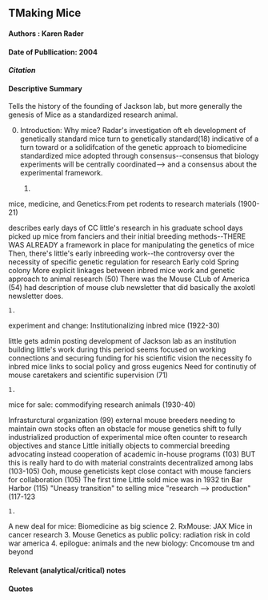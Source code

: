 ## TMaking Mice

#### Authors : Karen Rader
#### Date of Publlication: 2004

#### *Citation*


#### Descriptive Summary


Tells the history of the founding of Jackson lab, but more generally the genesis of Mice as a standardized research animal.

0. Introduction: Why mice?
Radar's investigation oft eh development of genetically standard mice
turn to genetically standard(18) indicative of a turn toward or a solidifcation of the genetic approach to biomedicine
standardized mice adopted through consensus--consensus that biology experiments will be centrally coordinated--> and a consensus about the experimental framework. 

	1. 
mice, medicine, and Genetics:From pet rodents to research materials (1900-21)


describes early days of CC little's research in his graduate school days
picked up mice from fanciers and their initial breeding methods--THERE WAS ALREADY a framework in place for manipulating the genetics of mice
Then, there's little's early inbreeding work--the controversy over the necessity of specific genetic regulation for research
Early cold Spring colony
More explicit linkages between inbred mice work and genetic approach to animal research (50)
There was the Mouse CLub of America (54) had description of mouse club newsletter that did basically the axolotl newsletter does.

	1. 
experiment and change: Institutionalizing inbred mice (1922-30)


little gets admin posting 
development of Jackson lab as an institution building
little's work during this period seems focused on working connections and securing funding for his scientific vision the necessity fo inbred mice
links to social policy and gross eugenics
Need for continutiy of mouse caretakers and scientific supervision (71)

	1. 
mice for sale: commodifying research animals (1930-40)


Infrasturctural organization (99)
external mouse breeders needing to maintain own stocks often an obstacle for mouse genetics
shift to fully industrialized production of experimental mice often counter to research objectives and stance
Little initially objects to commercial breeding advocating instead cooperation of academic in-house programs (103)
BUT this is really hard to do with material constraints decentralized among labs (103-105)
Ooh, mouse geneticists kept close contact with mouse fanciers for collaboration (105)
The first time Little sold mice was in 1932 tin Bar Harbor (115)
"Uneasy transition" to selling mice "research --> production" (117-123

	1. 
A new deal for mice: Biomedicine as big science
	2. 
RxMouse: JAX Mice in cancer research
	3. 
Mouse Genetics as public policy: radiation risk in cold war america
	4. 
epilogue: animals and the new biology: Cncomouse tm and beyond




#### Relevant (analytical/critical) notes


#### Quotes


